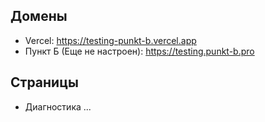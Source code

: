 ## Домены

- Vercel: https://testing-punkt-b.vercel.app
- Пункт Б (Еще не настроен): https://testing.punkt-b.pro

## Страницы

- Диагностика ...
